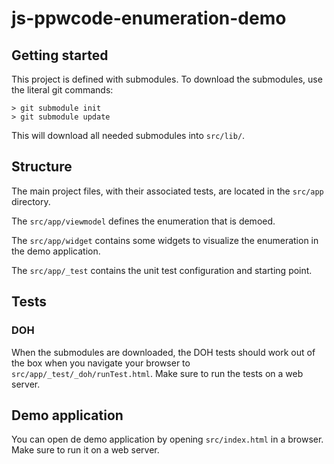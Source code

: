 js-ppwcode-enumeration-demo
===========================

Getting started
---------------
This project is defined  with submodules.
To download the submodules, use the literal git commands:

    > git submodule init
    > git submodule update

This will download all needed submodules into `src/lib/`.




Structure
---------
The main project files, with their associated tests, are located in
the `src/app` directory.

The `src/app/viewmodel` defines the enumeration that is demoed.

The `src/app/widget` contains some widgets to visualize
the enumeration in the demo application.

The `src/app/_test` contains the unit test configuration and 
 starting point.




Tests
-----
### DOH
When the submodules are downloaded, the DOH tests should work out 
of the box when you navigate your browser to
`src/app/_test/_doh/runTest.html`.
Make sure to run the tests on a web server.




Demo application
----------------
You can open de demo application by opening `src/index.html` in a 
browser. Make sure to run it on a web server.